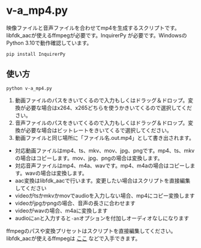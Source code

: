 # v-a_mp4.py

映像ファイルと音声ファイルを合わせてmp4を生成するスクリプトです。libfdk_aacが使えるffmpegが必要です。InquirerPy が必要です。WindowsのPython 3.10で動作確認しています。
```
pip install InquirerPy
```

## 使い方
```
python v-a_mp4.py
```

1. 動画ファイルのパスをきいてくるので入力もしくはドラッグ＆ドロップ。変換が必要な場合はx264、x265どちらを使うかきいてくるので選択してください。  
1. 音声ファイルのパスをきいてくるので入力もしくはドラッグ＆ドロップ。変換が必要な場合はビットレートをきいてくるで選択してください。  
1. 動画ファイルと同じ場所に「ファイル名.out.mp4」として書き出されます。

- 対応動画ファイルはmp4、ts、mkv、mov、jpg、pngです。mp4、ts、mkvの場合はコピーします。mov、jpg、pngの場合は変換します。
- 対応音声ファイルはmp4、m4a、wavです。mp4、m4aの場合はコピーします。wavの場合は変換します。
- aac変換はlibfdk_aacで行います。変更したい場合はスクリプトを直接編集してください
- videoがtsかmkvかmovでaudioを入力しない場合、mp4にコピー変換します
- videoがjpgかpngの場合、音声の長さに合わせます
- videoがwavの場合、m4aに変換します
- audioに`an`と入力すると`-an`オプションを付加しオーディオなしになります

ffmpegのパスや変換プリセットはスクリプトを直接編集してください。
libfdk_aacが使えるffmpegは [ここ](https://github.com/AnimMouse/ffmpeg-stable-autobuild) などで入手できます。
